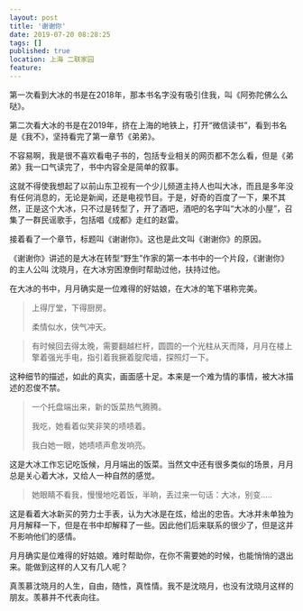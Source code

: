 ```yaml
---
layout: post
title: '谢谢你'
date: 2019-07-20 08:28:25
tags: []
published: true
location: 上海 二联家园
feature: 
---
```

第一次看到大冰的书是在2018年，那本书名字没有吸引住我，叫《阿弥陀佛么么哒》。

第二次看大冰的书是在2019年，挤在上海的地铁上，打开“微信读书”，看到书名是《我不》，坚持看完了第一章节《弟弟》。

不容易啊，我是很不喜欢看电子书的，包括专业相关的网页都不怎么看，但是《弟弟》我一口气读完了，书中内容全是简单的叙事。

这就不得使我想起了以前山东卫视有一个少儿频道主持人也叫大冰，而且是多年没有任何消息的，无论是新闻，还是电视节目。于是，好奇的百度了一下，果不其然，正是这个大冰，只不过是转型了，开了酒吧，酒吧的名字叫“大冰的小屋”，召集了一群民谣歌手，包括唱《成都》走红的赵雷。

接着看了一个章节，标题叫《谢谢你》。这也是此文叫《谢谢你》的原因。

《谢谢你》讲述的是大冰在转型“野生”作家的第一本书中的一个片段，《谢谢你》的主人公叫 沈晓月，在大冰穷困潦倒时帮助过他，扶持过他。

在大冰的书中，月月确实是一位难得的好姑娘，在大冰的笔下堪称完美。
>
>上得厅堂，下得厨房。
> 
>柔情似水，侠气冲天。
	 
> 有时候回去得太晚，需要翻越栏杆，圆圆的一个光柱从天而降，月月在楼上擎着强光手电，指引着我撅着腚爬墙，探照灯一下。
 
这种细节的描述，如此的真实，画面感十足。本来是一个难为情的事情，被大冰描述的忍俊不禁。
 > 一个托盘端出来，新的饭菜热气腾腾。
 > 
 > 我吃，她看着似笑非笑的啧啧着。
 > 
 > 我白她一眼，她啧啧声愈发响亮。
 > 

这是大冰工作忘记吃饭候，月月端出的饭菜。当然文中还有很多类似的场景，月月总是关心着大冰，又给人一种自然的感觉。

>她眼睛不看我，慢慢地吃着饭，半晌，丢过来一句话：大冰，别变.....
>

这是看着大冰新买的劳力士手表，认为大冰是在炫，给出的忠告。大冰并未单独为月月解释一下，但是在书中却解释了一些。因此他们后来联系的很少了，但是这并不影响他们的感情。

月月确实是位难得的好姑娘。难时帮助你，在你不需要她的时候，也能悄悄的退出来。能做到这样的人又有几人呢？

真羡慕沈晓月的人生，自由，随性，真性情。我不是沈晓月，也没有沈晓月这样的朋友。羡慕并不代表向往。